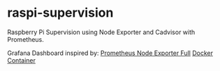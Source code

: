 # raspi-supervision
Raspberry Pi Supervision using Node Exporter and Cadvisor with Prometheus.


Grafana Dashboard inspired by:
[Prometheus Node Exporter Full](https://grafana.com/grafana/dashboards/1860)
[Docker Container](https://grafana.com/grafana/dashboards/11600)
